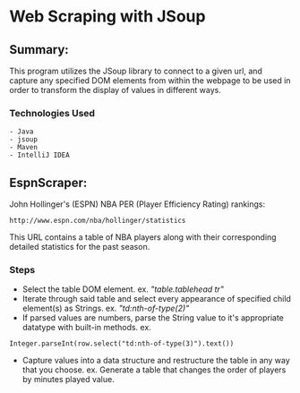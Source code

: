 # Web Scraping with JSoup

## Summary:

This program utilizes the JSoup library to connect to a given url, and capture any specified DOM elements from within the webpage to be used in order to transform the display of values in different ways.

### Technologies Used

```
- Java
- jsoup
- Maven
- IntelliJ IDEA
```

## EspnScraper:
John Hollinger's (ESPN) NBA PER (Player Efficiency Rating) rankings:
```
http://www.espn.com/nba/hollinger/statistics
```

This URL contains a table of NBA players along with their corresponding detailed statistics for the past season.

### Steps
- Select the table DOM element. ex. _"table.tablehead tr"_
- Iterate through said table and select every appearance of specified child element(s) as Strings. ex. _"td:nth-of-type(2)"_
- If parsed values are numbers, parse the String value to it's appropriate datatype with built-in methods. ex.
```
Integer.parseInt(row.select("td:nth-of-type(3)").text())
```
- Capture values into a data structure and restructure the table in any way that you choose. ex. Generate a table that changes the order of players by minutes played value.  